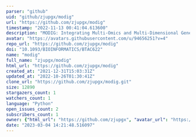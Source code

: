 ```yaml
---
parser: "github"
uid: "github/zjupgx/modig"
url: "https://github.com/zjupgx/modig"
timestamp: "2022-11-13 00:41:04.613600"
description: "MODIG: Integrating Multi-Omics and Multi-Dimensional Gene Network for Cancer Driver Gene Identification based on Graph Attention Network Model"
avatar: "https://avatars.githubusercontent.com/u/94656251?v=4"
repo_url: "https://github.com/zjupgx/modig"
doi: "10.1093/BIOINFORMATICS/BTAC622"
name: "modig"
full_name: "zjupgx/modig"
html_url: "https://github.com/zjupgx/modig"
created_at: "2021-12-31T15:03:31Z"
updated_at: "2022-10-26T01:30:41Z"
clone_url: "https://github.com/zjupgx/modig.git"
size: 12890
stargazers_count: 1
watchers_count: 1
language: "Python"
open_issues_count: 2
subscribers_count: 1
owner: {"html_url": "https://github.com/zjupgx", "avatar_url": "https://avatars.githubusercontent.com/u/94656251?v=4", "login": "zjupgx", "type": "User"}
date: "2023-03-04 14:21:48.516097"
---
```

